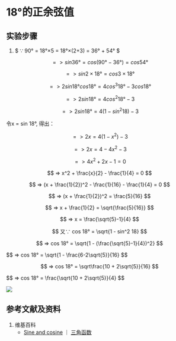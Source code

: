 # 18°的正余弦值

## 实验步骤

1. $ ∵ 90° = 18°×5 = 18°×(2+3) = 36° + 54° $

$$ => sin 36° = cos (90°-36°) = cos 54° $$

$$ => sin 2×18° = cos 3×18° $$

$$ => 2sin 18°cos18° = 4 cos^3 18° - 3 cos18° $$

$$ => 2sin 18° = 4 cos^2 18° - 3 $$

$$ => 2sin 18° = 4 (1-sin^2 18) - 3 $$

令x = sin 18°, 得出：

$$ => 2x = 4 (1-x^2) - 3 $$

$$ => 2x = 4 - 4x^2 - 3 $$

$$ => 4x^2 + 2x - 1 = 0 $$

$$ => x^2 + \frac{x}{2} - \frac{1}{4} = 0 $$

$$ => (x + \frac{1}{2})^2 - \frac{1}{16} - \frac{1}{4} = 0 $$

$$ => (x + \frac{1}{2})^2 = \frac{5}{16} $$

$$ => x + \frac{1}{2} = \sqrt{\frac{5}{16}} $$

$$ => x = \frac{\sqrt{5}-1}{4} $$

$$ 又∵ cos 18° = \sqrt{1 - sin^2 18} $$

$$ => cos 18° = \sqrt{1 - (\frac{\sqrt{5}-1}{4})^2} $$

$$ => cos 18° = \sqrt{1 - \frac{6-2\sqrt{5}}{16} $$

$$ => cos 18° = \sqrt\frac{10 + 2\sqrt{5}}{16} $$

$$ => cos 18° = \frac{\sqrt{10 + 2\sqrt{5}}{4} $$

![](/images/欧几里得几何/三角学/正余切值表/18°的正余弦值/1a1.jpg)

## 参考文献及资料

1. 维基百科
	- [Sine and cosine](https://en.wikipedia.org/wiki/Sine) ｜ [三角函数](https://en.wikipedia.org/wiki/三角函数)
